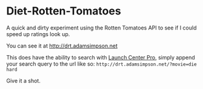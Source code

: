 Diet-Rotten-Tomatoes
====================

A quick and dirty experiment using the Rotten Tomatoes API to see if I could speed up ratings look up.

You can see it at http://drt.adamsimpson.net

This does have the ability to search with [Launch Center Pro](http://appcubby.com/launch-center/), simply append your search query to the url like so:
`http://drt.adamsimpson.net/?movie=die hard`

Give it a shot.

